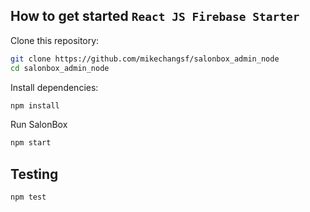 ## How to get started `React JS Firebase Starter`

Clone this repository:

```sh
git clone https://github.com/mikechangsf/salonbox_admin_node
cd salonbox_admin_node
```

Install dependencies:

```sh
npm install
```

Run SalonBox

```sh
npm start
```

## Testing

```sh
npm test
```
